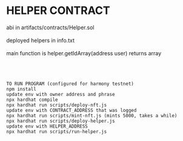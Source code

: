 # HELPER CONTRACT

abi in artifacts/contracts/Helper.sol<br /><br />
deployed helpers in info.txt<br /><br />
main function is helper.getIdArray(address user) returns array<br /><br /><br /><br />

```shell
TO RUN PROGRAM (configured for harmony testnet)
npm install
update env with owner address and phrase
npx hardhat compile
npx hardhat run scripts/deploy-nft.js
update env with CONTRACT_ADDRESS that was logged
npx hardhat run scripts/mint-nft.js (mints 5000, takes a while)
npx hardhat run scripts/deploy-helper.js
update env with HELPER_ADDRESS
npx hardhat run scripts/run-helper.js
```
